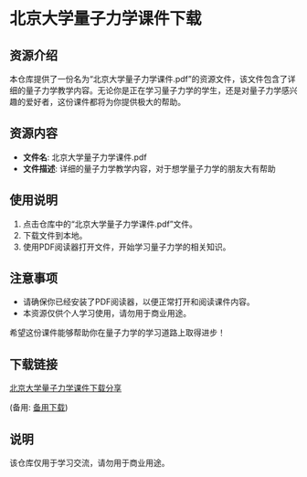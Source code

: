 # 北京大学量子力学课件下载

## 资源介绍

本仓库提供了一份名为“北京大学量子力学课件.pdf”的资源文件，该文件包含了详细的量子力学教学内容。无论你是正在学习量子力学的学生，还是对量子力学感兴趣的爱好者，这份课件都将为你提供极大的帮助。

## 资源内容

- **文件名**: 北京大学量子力学课件.pdf
- **文件描述**: 详细的量子力学教学内容，对于想学量子力学的朋友大有帮助

## 使用说明

1. 点击仓库中的“北京大学量子力学课件.pdf”文件。
2. 下载文件到本地。
3. 使用PDF阅读器打开文件，开始学习量子力学的相关知识。

## 注意事项

- 请确保你已经安装了PDF阅读器，以便正常打开和阅读课件内容。
- 本资源仅供个人学习使用，请勿用于商业用途。

希望这份课件能够帮助你在量子力学的学习道路上取得进步！

## 下载链接
[北京大学量子力学课件下载分享](https://pan.quark.cn/s/3000f4792ddb) 

(备用: [备用下载](https://pan.baidu.com/s/1THqgiE0SRj3g0aNQKig2vg?pwd=1234))

## 说明

该仓库仅用于学习交流，请勿用于商业用途。
